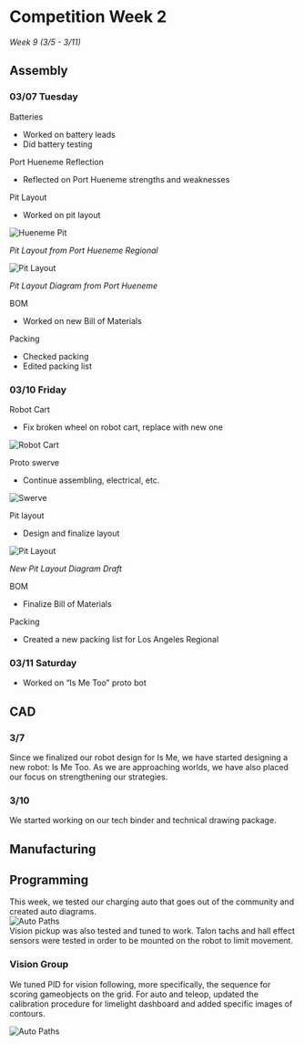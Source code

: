 # Competition Week 2
*Week 9 (3/5 - 3/11)*

## Assembly

### 03/07 Tuesday

Batteries
- Worked on battery leads
- Did battery testing

Port Hueneme Reflection
- Reflected on Port Hueneme strengths and weaknesses

Pit Layout
- Worked on pit layout

![Hueneme Pit](./images/Comp2/huenemepit.png)

*Pit Layout from Port Hueneme Regional*

![Pit Layout](./images/Comp2/pitlayout.png)

*Pit Layout Diagram from Port Hueneme*

BOM
- Worked on new Bill of Materials

Packing
- Checked packing
- Edited packing list

### 03/10 Friday

Robot Cart
- Fix broken wheel on robot cart, replace with new one

![Robot Cart](./images/Comp2/robotcart.png)

Proto swerve
- Continue assembling, electrical, etc. 

![Swerve](./images/Comp2/protoswerve.png)

Pit layout
- Design and finalize layout

![Pit Layout](./images/Comp2/pitlayout2.png)

*New Pit Layout Diagram Draft*

BOM
- Finalize Bill of Materials

Packing
- Created a new packing list for Los Angeles Regional

### 03/11 Saturday

- Worked on “Is Me Too” proto bot


## CAD

### 3/7 

Since we finalized our robot design for Is Me, we have started designing a new robot: Is Me Too. As we are approaching worlds, we have also placed our focus on strengthening our strategies.  

### 3/10  

We started working on our tech binder and technical drawing package.  

## Manufacturing

## Programming
This week, we tested our charging auto that goes out of the community and created auto diagrams.  
![Auto Paths](./images/Comp2/auto.png)<br>
Vision pickup was also tested and tuned to work.  Talon tachs and hall effect sensors were tested in order to be mounted on the robot to limit movement.

### Vision Group

We tuned PID for vision following​, more specifically, the sequence for scoring gameobjects on the grid.
For auto and teleop​, updated the calibration procedure​ for limelight dashboard and added specific images of contours.

![Auto Paths](./images/Comp2/ezgif.com-video-to-gif.gif)<br>